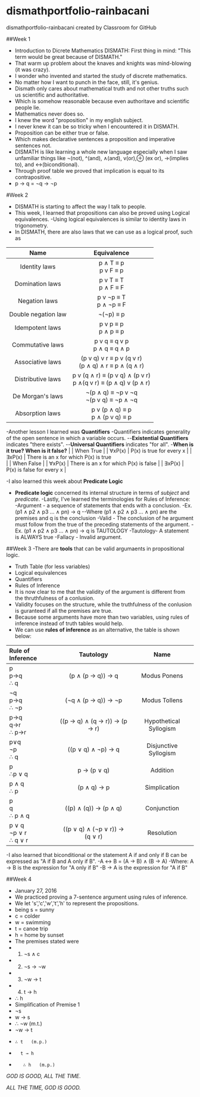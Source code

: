 # dismathportfolio-rainbacani
dismathportfolio-rainbacani created by Classroom for GitHub


##Week 1
 - Introduction to Dicrete Mathematics DISMATH: First thing in mind: "This term would be great because of DISMATH."
- That warm up problem about the knaves and knights was mind-blowing (it was crazy).
- I wonder who invented and started the study of discrete mathematics.
- No matter how I want to punch in the face, still, it's genius.
- Dismath only cares about mathematical truth and not other truths such us scientific and authoritative.
- Which is somehow reasonable because even authoritave and scientific people lie. 
- Mathematics never does so.
- I knew the word "proposition" in my english subject. 
- I never knew it can be so tricky when I encountered it in DISMATH.
- Proposition can be either true or false. 
- Which makes declarative sentences a proposition and imperative sentences not.
- DISMATH is like learning a whole new language especially when I saw unfamiliar things like ¬(not), ^(and), ∧(and), v(or),⊕ (ex or), →(implies to), and ↔(biconditional).
- Through proof table we proved that implication is equal to its contrapositive.
- p → q = ¬q → ¬p

#Week 2
- DISMATH is starting to affect the way I talk to people.
- This week, I learned that propositions can also be proved using Logical equivalences.
-Using logical equivalences is similar to identity laws in trigonometry.
- In DISMATH, there are also laws that we can use as a logical proof, such as

|         Name        |                           Equivalence                          |	
|:-------------------:|:--------------------------------------------------------------:|
|    Identity laws    |                      p ∧ T ≡ p<br>p v F ≡ p               |
|   Domination laws   |                       p v T ≡ T<br>p ∧ F ≡ F               |
|    Negation laws    |                     p v ¬p ≡ T<br>p ∧ ¬p ≡ F                   |
| Double negation law |                            ¬(¬p) ≡ p                           |
|   Idempotent laws   |                       p v p ≡ p<br>p ∧ p ≡ p               |
|   Commutative laws  |                   p v q ≡ q v p<br>p ∧ q ≡ q ∧ p               |
|   Associative laws  |       (p v q) v r ≡ p v (q v r)<br>(p ∧ q) ∧ r ≡ p ∧ (q ∧ r)   |
|  Distributive laws  | p v (q ∧ r) ≡ (p v q) ∧ (p v r)<br>p ∧(q v r) ≡ (p ∧ q) v (p ∧ r) |
|   De Morgan's laws  |              ¬(p ∧ q) ≡ ¬p v ¬q<br>¬(p v q) ≡ ¬p ∧ ¬q      |    |
|   Absorption laws   |                 p v (p ∧ q) ≡ p<br>p ∧ (p v q) ≡ p          |   |

-Another lesson I learned was **Quantifiers**
-Quantifiers indicates generality of the open sentence in which a variable occurs.
--**Existential Quantifiers** indicates "there exists".
--**Universal Quantifiers** indicates "for all".
-**When is it true? When is it false?**
|               |           When True             |
|     ∀xP(x)    |    P(x) is true for every x    |
|     ∃xP(x)   |   There is an x for which P(x) is true  
|               |           When False             |
|     ∀xP(x)    |    There is an x for which P(x) is false   |
|     ∃xP(x)   |   P(x) is false for every x   |


-I also learned this week about **Predicate Logic**
- **Predicate logic** concerned its internal structure in terms of *subject* and *predicate*.
-Lastly, I've learned the terminologies for Rules of Inference:
-Argument - a sequence of statements that ends with a conclusion.
-Ex. (p1 ∧ p2 ∧ p3 ... ∧ pn) → q
--Where (p1 ∧ p2 ∧ p3 ... ∧ pn) are the premises and q is the conclusion
-Valid - The conclusion of he argument must follow from the true of the preceding statements of the argument.
-Ex. (p1 ∧ p2 ∧ p3 ... ∧ pn) → q is TAUTOLOGY
-Tautology- A statement is ALWAYS true
-Fallacy - Invalid argument.

##Week 3
-There are **tools** that can be valid argumaents in propositional logic.
  - Truth Table (for less variables)
  - Logical equivalences
  - Quantifiers
  - Rules of Inference
- It is now clear to me that the validity of the argument is different from the thruthfulness of a conlusion.
- Validity focuses on the structure, while the truthfulness of the conlusion is guranteed if all the premises are true. 
- Because some arguments have more than two variables, using rules of inference instead of truth tables would help.
- We can use **rules of inference** as an alternative, the table is shown below:

|   **Rule of Inference**  |            **Tautology**           |          **Name**          |
|:--------------------|:------------------------------:|:----------------------:|
|       p<br>p→q<br>∴ q      |        (p ∧ (p → q)) → q       |      Modus Ponens      |
|     ¬q<br>p→q<br>∴ ¬p     |       (¬q ∧ (p → q)) → ¬p      |      Modus Tollens     |
|     p→q<br>q→r<br>∴ p→r    |  ((p → q) ∧ (q → r)) → (p → r) | Hypothetical Syllogism |
|      p∨q<br>¬p<br>∴ q      |       ((p ∨ q) ∧ ¬p) → q       |  Disjunctive Syllogism |
|       p<br>∴p ∨ q       |           p → (p ∨ q)          |        Addition        |
|       p ∧ q<br>∴ p       |           (p ∧ q) → p          |      Simplication      |
|      p<br>q<br>∴ p ∧ q     |      ((p) ∧ (q)) → (p ∧ q)     |       Conjunction      |
| p ∨ q<br>¬p ∨ r<br>∴ q ∨ r | ((p ∨ q) ∧ (¬p ∨ r)) → (q ∨ r) |       Resolution       | 

-I also learned that biconditional or the statement A if and only if B can be expressed as "A if B and A only if B".
-A ↔ B = (A → B) ∧ (B → A)
-Where: A → B  is the expression for "A only if B"
-B → A is the expression for "A if B"

##Week 4
- January 27, 2016
- We practiced proving a 7-sentence argument using rules of inference.
- We let 's','c','w','t','h' to represent the propositions.
- being s = sunny
- c = colder
- w = swimming
- t = canoe trip
- h = home by sunset
- The premises stated were
- 1. ¬s ∧ c
- 2. ¬s → ¬w
- 3. ¬w → t
- 4. t → h
- ∴ h
- Simplification of Premise 1
- ¬s
- w → s
-  ∴ ¬w   (m.t.)
-    ¬w → t 
-     ∴ t   (m.p.)
-       t → h
-        ∴ h   (m.p.)


*GOD IS GOOD, ALL THE TIME.*

*ALL THE TIME, GOD IS GOOD.*
